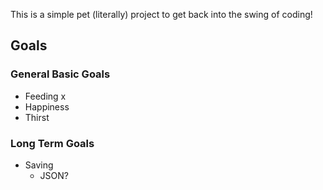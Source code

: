 This is a simple pet (literally) project to get back into the swing of coding!

## Goals
  ### General Basic Goals
  - Feeding x
  - Happiness
  - Thirst
  ### Long Term Goals
  - Saving
    - JSON?







